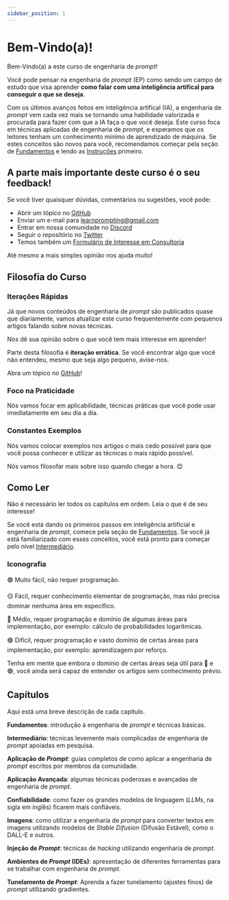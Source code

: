 ```yaml
---
sidebar_position: 1
---
```

# Bem-Vindo(a)!

Bem-Vindo(a) a este curso de engenharia de *prompt*! 

Você pode pensar na engenharia de *prompt* (EP) como sendo um campo de estudo que visa aprender **como falar com uma inteligência artifical para conseguir o que se deseja**. 

Com os últimos avanços feitos em inteligência artifical (IA), a engenharia de *prompt* vem cada vez mais se tornando uma habilidade valorizada e procurada para fazer com que a IA faça o que você deseja.
Este curso foca em técnicas aplicadas de engenharia de *prompt*, e esperamos que os leitores tenham um conhecimento mínimo de aprendizado de máquina. Se estes conceitos são novos para você, recomendamos começar pela seção de [Fundamentos](https://learnprompting.org/pt/docs/category/-basics) e lendo as [Instruções](https://learnprompting.org/pt/docs/basics/intro) primeiro.

## A parte mais importante deste curso é o seu feedback!
Se você tiver quaisquer dúvidas, comentários ou sugestões, você pode:
  - Abrir um tópico no [GitHub](https://github.com/trigaten/Learn_Prompting/issues/new/choose)
  - Enviar um e-mail para [learnprompting@gmail.com](mailto:learnprompting@gmail.com)
  - Entrar em nossa comunidade no [Discord](https://learnprompting.org/discord)
  - Seguir o repositório no [Twitter](https://twitter.com/learn_prompting)
  - Temos também um [Formulário de Interesse em Consultoria](https://learnprompting.org/consulting)

Até mesmo a mais simples opinião nos ajuda muito!

## Filosofia do Curso

### Iterações Rápidas

Já que novos conteúdos de engenharia de *prompt* são publicados quase que diariamente, vamos atualizar este curso frequentemente com pequenos artigos falando sobre novas técnicas.

Nos dê sua opinião sobre o que você tem mais interesse em aprender!

Parte desta filosofia é **iteração errática**. Se você encontrar algo que você não entendeu, mesmo que seja algo pequeno, avise-nos.

Abra um tópico no [GitHub](https://github.com/trigaten/Learn_Prompting/issues/new/choose)!

### Foco na Praticidade

Nós vamos focar em aplicabilidade, técnicas práticas que você pode usar imediatamente em seu dia a dia.

### Constantes Exemplos

Nós vamos colocar exemplos nos artigos o mais cedo possível para que você possa conhecer e utilizar as técnicas o mais rápido possível.

Nós vamos filosofar mais sobre isso quando chegar a hora. 😊

## Como Ler

Não é necessário ler todos os capítulos em ordem. Leia o que é de seu interesse!

Se você está dando os primeiros passos em inteligência artificial e engenharia de *prompt*, comece pela seção de [Fundamentos](https://learnprompting.org/pt/docs/category/-basics). Se você já está familiarizado com esses conceitos, você está pronto para começar pelo nível [Intermediário](https://learnprompting.org/ptdocs/category/%EF%B8%8F-intermediate).

### Iconografia

🟢 Muito fácil, não requer programação.

🟡 Fácil, requer conhecimento elementar de programação, mas não precisa dominar nenhuma área em específico.

🔴 Médio, requer programação e domínio de algumas áreas para implementação, por exemplo: cálculo de probabilidades logarítmicas.

🟣 Difícil, requer programação e vasto domínio de certas áreas para implementação, por exemplo: aprendizagem por reforço.

Tenha em mente que embora o domínio de certas áreas seja útil para 🔴 e 🟣, você ainda será capaz de entender os artigos sem conhecimento prévio.

## Capítulos

Aqui está uma breve descrição de cada capítulo.

**Fundamentos**: introdução à engenharia de *prompt* e técnicas básicas.

**Intermediário**: técnicas levemente mais complicadas de engenharia de *prompt* apoiadas em pesquisa.

**Aplicação de *Prompt***: guias completos de como aplicar a engenharia de *prompt* escritos por membros da comunidade.

**Aplicação Avançada**: algumas técnicas poderosas e avançadas de engenharia de *prompt*.

**Confiabilidade**: como fazer os grandes modelos de linguagem (*LLMs*, na sigla em inglês) ficarem mais confiáveis.

**Imagens**: como utilizar a engenharia de *prompt* para converter textos em imagens utilizando modelos de *Stable Difusion* (Difusão Estável), como o DALL-E e outros.

**Injeção de *Prompt***: técnicas de *hacking* utilizando engenharia de *prompt*.

**Ambientes de *Prompt* (IDEs)**: apresentação de diferentes ferramentas para se trabalhar com engenharia de *prompt*.

**Tunelamento de *Prompt***: Aprenda a fazer tunelamento (ajustes finos) de *prompt* utilizando gradientes.
